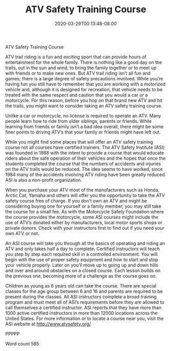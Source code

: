 ﻿---
title: "ATV Safety Training Course"
date: 2020-03-29T00:13:48-08:00
description: "ATV TXT Tips for Web Success"
featured_image: "/images/ATV TXT.jpg"
tags: ["ATV TXT"]
---

ATV Safety Training Course

ATV trail riding is a fun and exciting sport that can provide hours of entertainment for the whole family. There is nothing like a good day on the trails, out in the sun and wind, to bring the family together or to meet up with friends or to make new ones. But ATV trail riding isn’t all fun and games; there is a large degree of safety precautions involved. While you’re having fun you still have to remember that you are working with a motorized vehicle and, although it is designed for recreation, that vehicle needs to be treated with the same respect and caution that you would a car or a motorcycle. For this reason, before you hop on that brand new ATV and hit the trails, you might want to consider taking an ATV safety training course. 

Unlike a car or motorcycle, no license is required to operate an ATV. Many people learn how to ride from older siblings, parents or friends. While learning from friends or family isn’t a bad idea overall, there might be some finer points to driving ATV’s that your family or friends might have left out. 

While you might find some places that will offer an ATV safety training course not all courses have certified trainers. The ATV Safety Institute (ASI) was founded in 1988 with the intent to provide a course that would educate riders about the safe operation of their vehicles and the hopes that once the students completed the course that the numbers of accidents and injuries on the ATV trails would be reduced. The idea seems to have worked, since 1984 many of the accidents involving ATV riding have been greatly reduced. ASI is also a non-profit organization. 

When you purchase your ATV most of the manufacturers such as Honda, Arctic Cat, Yamaha and others will offer you the opportunity to take the ATV safety course free of charge. If you don’t own an ATV and might be considering buying one for yourself or a family member, you may still take the course for a small fee. As with the Motorcycle Safety Foundation where the course provides the motorcycle, some ASI courses might include the use of ATV’s donated either by manufacturers, local motor sports shops or private donors. Check with your instructors first to find out if you need your own ATV or not. 

An ASI course will take you through all the basics of operating and riding an ATV and only takes half a day to complete. Certified instructors will teach you step by step each required skill in a controlled environment. You will begin with the use of proper safety equipment and how to start and stop your vehicle properly. Later on you’ll move up to going up and down hills and over and around obstacles on a closed course. Each lesson builds on the previous one, becoming more of a challenge as the course goes on.

Children as young as 6 years old can take the course. There are special classes for the age group between 6 and 16 and parents are required to be present during the classes. All ASI instructors complete a broad training program and must meet all of ASI’s requirements before they are allowed to call themselves a certified instructor. ASI reports that they have more than 1000 active certified instructors in more than 12000 locations across the United States. For more information or to locate a course near you, visit the ASI website at http://www.atvsafety.org/ 

PPPPP

Word count 585

